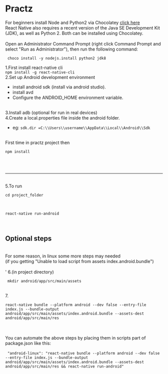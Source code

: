 # Practz
For beginners
install Node and Python2 via Chocolatey
<a href="https://chocolatey.org/"> click  here</a><br/>
React Native also requires a recent version of the Java SE Development Kit (JDK), as well as Python 2. Both can be installed using Chocolatey.<br/>
<br/>
Open an Administrator Command Prompt (right click Command Prompt and select "Run as Administrator"), then run the following command:

 ` choco install -y nodejs.install python2 jdk8`

1.First install react-native cli <br/>
` npm install -g react-native-cli ` <br/>
2.Set up Android development environment <br/>
 * install android sdk (install via android studio). <br/>
 * install avd <br/>
 * Configure the ANDROID_HOME environment variable. <br/>
     <br/>

3.Install adb (optional for run in real devices) <br/>
4.Create a local.properties file inside the android folder. <br/>
 * eg: ` sdk.dir =C:\\Users\\username\\AppData\\Local\\Android\\Sdk ` <br/>
<br/>
First time in practz project then<br/>

 `npm install`

 <br/>
<br/>
<hr/>
<br/>
5.To run <br/>

 `cd project_folder`

 <br/>

  `react-native run-android`

  <br/>
 <h2>Optional steps</h2> <br/>
 For some reason, in linux some more steps may needed<br/>
 (if you getting "Unable to load script from assets index.android.bundle")<br/>
<br/>'
6.(in project directory)  

` mkdir android/app/src/main/assets`

<br/>
7.

` react-native bundle --platform android --dev false --entry-file index.js --bundle-output android/app/src/main/assets/index.android.bundle --assets-dest android/app/src/main/res `

<br/><br/>
You can automate the above steps by placing them in scripts part of package.json like this:<br/>
<br/>
 ` "android-linux": "react-native bundle --platform android --dev false --entry-file index.js --bundle-output android/app/src/main/assets/index.android.bundle --assets-dest android/app/src/main/res && react-native run-android"`
